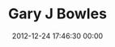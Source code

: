 ---
title: "Gary J Bowles"
date: 2012-12-24 17:46:30 00:00
permalink: /garyjbowles
twitter: "GaryJBowles"
likes: [1151,1563]
id: 1702
gravatar: "http://www.gravatar.com/avatar/62032711be6409615310e36297c1f9a3"
---